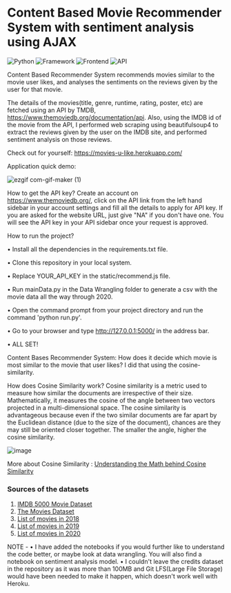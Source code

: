 # Content Based Movie Recommender System with sentiment analysis using AJAX
![Python](https://img.shields.io/badge/Python-3.8-blueviolet)
![Framework](https://img.shields.io/badge/Framework-Flask-red)
![Frontend](https://img.shields.io/badge/Frontend-HTML/CSS/JS-green)
![API](https://img.shields.io/badge/API-TMDB-fcba03)

Content Based Recommender System recommends movies similar to the movie user likes, and analyses the sentiments on the reviews given by the user for that movie.

The details of the movies(title, genre, runtime, rating, poster, etc) are fetched using an API by TMDB, https://www.themoviedb.org/documentation/api. Also, using the IMDB id of the movie from the API, I performed web scraping using beautifulsoup4 to extract the reviews given by the user on the IMDB site, and performed sentiment analysis on those reviews.

Check out for yourself: https://movies-u-like.herokuapp.com/

Application quick demo: 

![ezgif com-gif-maker (1)](https://user-images.githubusercontent.com/67918990/103171183-14c80580-4818-11eb-9c5b-1f7e41362095.gif)

How to get the API key?
Create an account on https://www.themoviedb.org/, click on the API link from the left hand sidebar in your account settings and fill all the details to apply for API key. If you are asked for the website URL, just give "NA" if you don't have one. You will see the API key in your API sidebar once your request is approved.

How to run the project?

• Install all the dependencies in the requirements.txt file.

• Clone this repository in your local system.

• Replace YOUR_API_KEY in the static/recommend.js file.

• Run mainData.py in the Data Wrangling folder to generate a csv with the movie data all the way through 2020. 

• Open the command prompt from your project directory and run the command 'python run.py'.

• Go to your browser and type http://127.0.0.1:5000/ in the address bar.

• ALL SET! 

Content Bases Recommender System:
How does it decide which movie is most similar to the movie that user likes? 
I did that using the cosine-similarity. 

How does Cosine Similarity work?
Cosine similarity is a metric used to measure how similar the documents are irrespective of their size. Mathematically, it measures the cosine of the angle between two vectors projected in a multi-dimensional space. The cosine similarity is advantageous because even if the two similar documents are far apart by the Euclidean distance (due to the size of the document), chances are they may still be oriented closer together. The smaller the angle, higher the cosine similarity.

  ![image](https://user-images.githubusercontent.com/36665975/70401457-a7530680-1a55-11ea-9158-97d4e8515ca4.png)
  
More about Cosine Similarity : [Understanding the Math behind Cosine Similarity](https://www.machinelearningplus.com/nlp/cosine-similarity/)

### Sources of the datasets 

1. [IMDB 5000 Movie Dataset](https://www.kaggle.com/carolzhangdc/imdb-5000-movie-dataset)
2. [The Movies Dataset](https://www.kaggle.com/rounakbanik/the-movies-dataset)
3. [List of movies in 2018](https://en.wikipedia.org/wiki/List_of_American_films_of_2018)
4. [List of movies in 2019](https://en.wikipedia.org/wiki/List_of_American_films_of_2019)
5. [List of movies in 2020](https://en.wikipedia.org/wiki/List_of_American_films_of_2020)

NOTE - 
• I have added the notebooks if you would further like to understand the code better, or maybe look at data wrangling. You will also find a notebook on sentiment analysis model. 
• I couldn't leave the credits dataset in the repository as it was more than 100MB and Git LFS(Large File Storage) would have been needed to make it happen, which doesn't work well with Heroku. 

